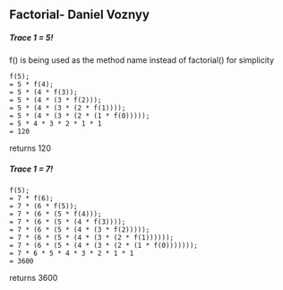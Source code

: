 ## Factorial- Daniel Voznyy

##### Trace 1 = 5!

f() is being used as the method name instead of factorial() for simplicity

```
f(5);
= 5 * f(4);
= 5 * (4 * f(3));
= 5 * (4 * (3 * f(2)));
= 5 * (4 * (3 * (2 * f(1))));
= 5 * (4 * (3 * (2 * (1 * f(0)))));
= 5 * 4 * 3 * 2 * 1 * 1
= 120
```
returns 120

##### Trace 1 = 7!

```
f(5);
= 7 * f(6);
= 7 * (6 * f(5));
= 7 * (6 * (5 * f(4)));
= 7 * (6 * (5 * (4 * f(3))));
= 7 * (6 * (5 * (4 * (3 * f(2)))));
= 7 * (6 * (5 * (4 * (3 * (2 * f(1))))));
= 7 * (6 * (5 * (4 * (3 * (2 * (1 * f(0)))))));
= 7 * 6 * 5 * 4 * 3 * 2 * 1 * 1
= 3600
```
returns 3600